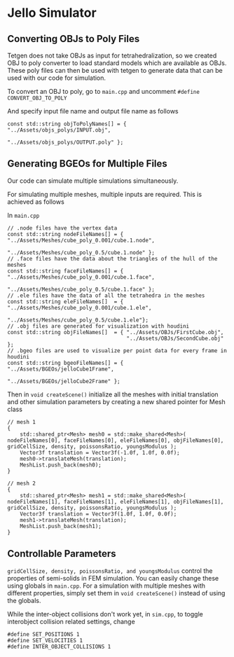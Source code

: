 # Jello Simulator


## Converting OBJs to Poly Files
Tetgen does not take OBJs as input for tetrahedralization, so we created OBJ to poly converter to load standard models which are available as OBJs. These poly files can then be used with tetgen to generate data that can be used with our code for simulation.

To convert an OBJ to poly, go to `main.cpp` and uncomment `#define CONVERT_OBJ_TO_POLY`

And specify input file name and output file name as follows
```
const std::string objToPolyNames[] = { "../Assets/objs_polys/INPUT.obj",
                                       "../Assets/objs_polys/OUTPUT.poly" };
```


## Generating BGEOs for Multiple Files
Our code can simulate multiple simulations simultaneously. 

For simulating multiple meshes, multiple inputs are required. This is achieved as follows

In `main.cpp`
```
// .node files have the vertex data
const std::string nodeFileNames[] = { "../Assets/Meshes/cube_poly_0.001/cube.1.node",
									  "../Assets/Meshes/cube_poly_0.5/cube.1.node" };
// .face files have the data about the triangles of the hull of the meshes
const std::string faceFileNames[] = { "../Assets/Meshes/cube_poly_0.001/cube.1.face",
									  "../Assets/Meshes/cube_poly_0.5/cube.1.face" };
// .ele files have the data of all the tetrahedra in the meshes
const std::string eleFileNames[]  = { "../Assets/Meshes/cube_poly_0.001/cube.1.ele",
									  "../Assets/Meshes/cube_poly_0.5/cube.1.ele"};
// .obj files are generated for visualization with houdini
const std::string objFileNames[]  = { "../Assets/OBJs/FirstCube.obj",
									  "../Assets/OBJs/SecondCube.obj" };
// .bgeo files are used to visualize per point data for every frame in houdini
const std::string bgeoFileNames[] = { "../Assets/BGEOs/jelloCube1Frame",
									  "../Assets/BGEOs/jelloCube2Frame" };
```

Then in `void createScene()` initialize all the meshes with initial translation and other simulation parameters by creating a new shared pointer for Mesh class
```
// mesh 1
{
    std::shared_ptr<Mesh> mesh0 = std::make_shared<Mesh>( nodeFileNames[0], faceFileNames[0], eleFileNames[0], objFileNames[0], gridCellSize, density, poissonsRatio, youngsModulus );
    Vector3f translation = Vector3f(-1.0f, 1.0f, 0.0f);
    mesh0->translateMesh(translation);
    MeshList.push_back(mesh0);
}

// mesh 2
{
    std::shared_ptr<Mesh> mesh1 = std::make_shared<Mesh>( nodeFileNames[1], faceFileNames[1], eleFileNames[1], objFileNames[1], gridCellSize, density, poissonsRatio, youngsModulus );
    Vector3f translation = Vector3f(1.0f, 1.0f, 0.0f);
    mesh1->translateMesh(translation);
    MeshList.push_back(mesh1);
}
```


## Controllable Parameters
`gridCellSize, density, poissonsRatio, and youngsModulus` control the properties of semi-solids in FEM simulation. You can easily change these using globals in `main.cpp`. For a simulation with multiple meshes with different properties, simply set them in `void createScene()` instead of using the globals.

While the inter-object collisions don't work yet, in `sim.cpp`, to toggle interobject collision related settings, change
```
#define SET_POSITIONS 1
#define SET_VELOCITIES 1
#define INTER_OBJECT_COLLISIONS 1
```



